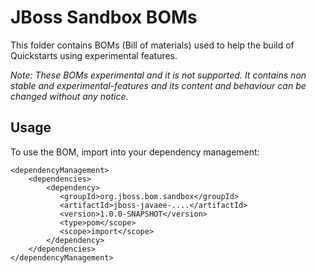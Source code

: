 JBoss Sandbox BOMs
===================

This folder contains BOMs (Bill of materials) used to help the build of Quickstarts using experimental features.

_Note: These BOMs experimental and it is not supported. It contains non stable and experimental-features and its content and behaviour can be changed without any notice._
 
Usage
-----

To use the BOM, import into your dependency management:

    <dependencyManagement>
        <dependencies>
            <dependency>
               <groupId>org.jboss.bom.sandbox</groupId>
               <artifactId>jboss-javaee-....</artifactId>
               <version>1.0.0-SNAPSHOT</version>
               <type>pom</scope>
               <scope>import</scope>
            </dependency>
        </dependencies>
    </dependencyManagement>

